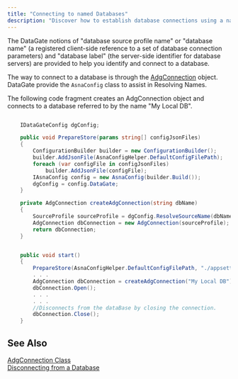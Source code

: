 ```yaml
---
title: "Connecting to named Databases"
description: "Discover how to establish database connections using a name effectively. This guide covers essential techniques, tips, and best practices for developers."
---
```


The DataGate notions of "database source profile name" or "database name" (a registered client-side reference to a set of database connection parameters) and "database label" (the server-side identifier for database servers) are provided to help you identify and connect to a database.

The way to connect to a database is through the [AdgConnection](/reference/datagate/datagate-client/adg-connection.html) object. DataGate provide the `AsnaConfig` class to assist in Resolving Names.

The following code fragment creates an AdgConnection object and connects to a database referred to by the name "My Local DB".

```cs 

    IDataGateConfig dgConfig;

    public void PrepareStore(params string[] configJsonFiles) 
    {
        ConfigurationBuilder builder = new ConfigurationBuilder();
        builder.AddJsonFile(AsnaConfigHelper.DefaultConfigFilePath);
        foreach (var configFile in configJsonFiles)
            builder.AddJsonFile(configFile);
        IAsnaConfig config = new AsnaConfig(builder.Build());
        dgConfig = config.DataGate;
    }

    private AdgConnection createAdgConnection(string dbName)
    {
        SourceProfile sourceProfile = dgConfig.ResolveSourceName(dbName);
        AdgConnection dbConnection = new AdgConnection(sourceProfile);
        return dbConnection;
    }


    public void start()
    {
        PrepareStore(AsnaConfigHelper.DefaultConfigFilePath, "./appsetting.json");
        . . . 
        AdgConnection dbConnection = createAdgConnection("My Local DB");
        dbConnection.Open();
        . . .
        . . .
        //Disconnects from the dataBase by closing the connection.
        dbConnection.Close();
    }

```


## See Also

[AdgConnection Class](/reference/datagate/datagate-client/adg-connection.html) <br />
[Disconnecting from a Database](disconnectingfroma-database.html)<br />


